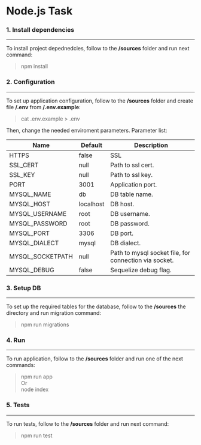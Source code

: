 # Node.js Task

### 1. Install dependencies
---
To install project depednedcies, follow to the **/sources** folder and run next command:
> npm install
  

### 2. Configuration
---
To set up application configuration, follow to the **/sources** folder and create file  **/.env** from  **/.env.example**:
> cat .env.example > .env

Then, change the needed enviroment parameters. Parameter list:

Name | Default | Description
-----|---------|------------
HTTPS | false | SSL
SSL_CERT | null | Path to ssl cert.
SSL_KEY | null | Path to ssl key.
PORT | 3001 | Application port.
MYSQL_NAME | db | DB table name.
MYSQL_HOST | localhost | DB host.
MYSQL_USERNAME | root | DB username.
MYSQL_PASSWORD | root | DB password.
MYSQL_PORT | 3306 | DB port.
MYSQL_DIALECT | mysql | DB dialect.
MYSQL_SOCKETPATH | null | Path to mysql socket file, for connection via socket.
MYSQL_DEBUG | false | Sequelize debug flag.


### 3. Setup DB
---
To set up the required tables for the database, follow to the **/sources** the directory and run migration command:
> npm run migrations


### 4. Run
---
To run application, follow to the **/sources** folder and run one of the next commands:
> npm run app  
> Or  
> node index


### 5. Tests
---
To run tests, follow to the **/sources** folder and run next command: 
> npm run test
